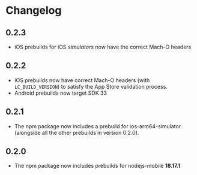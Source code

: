# Changelog

## 0.2.3

- iOS prebuilds for iOS *simulators* now have the correct Mach-O headers

## 0.2.2

- iOS prebuilds now have correct Mach-O headers (with `LC_BUILD_VERSION`) to satisfy the App Store validation process.
- Android prebuilds now target SDK 33

## 0.2.1

- The npm package now includes a prebuild for ios-arm64-simulator (alongside all the other prebuilds in version 0.2.0).

## 0.2.0

- The npm package now includes prebuilds for nodejs-mobile **18.17.1**
